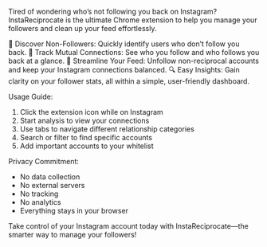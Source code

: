 Tired of wondering who’s not following you back on Instagram? InstaReciprocate is the ultimate Chrome extension to help you manage your followers and clean up your feed effortlessly.

🧩 Discover Non-Followers: Quickly identify users who don’t follow you back.
🔄 Track Mutual Connections: See who you follow and who follows you back at a glance.
🧹 Streamline Your Feed: Unfollow non-reciprocal accounts and keep your Instagram connections balanced.
🔍 Easy Insights: Gain clarity on your follower stats, all within a simple, user-friendly dashboard.

Usage Guide:
1. Click the extension icon while on Instagram
2. Start analysis to view your connections
3. Use tabs to navigate different relationship categories
4. Search or filter to find specific accounts
5. Add important accounts to your whitelist

Privacy Commitment:
- No data collection
- No external servers
- No tracking
- No analytics
- Everything stays in your browser

Take control of your Instagram account today with InstaReciprocate—the smarter way to manage your followers!